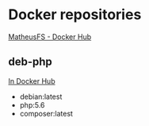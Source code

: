 # Docker repositories
[MatheusFS - Docker Hub](https://hub.docker.com/u/matheusfs)

## deb-php
[In Docker Hub](https://hub.docker.com/r/matheusfs/deb-php)
- debian:latest
- php:5.6
- composer:latest
